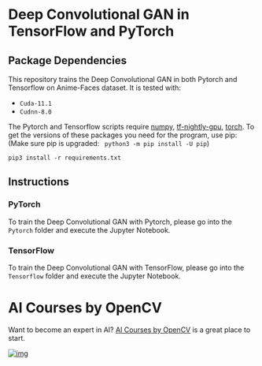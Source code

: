 # Deep Convolutional GAN in TensorFlow and PyTorch

## Package Dependencies

This repository trains the Deep Convolutional GAN in both Pytorch and Tensorflow on Anime-Faces dataset. It is tested with:

- `Cuda-11.1`
- `Cudnn-8.0`

The Pytorch and Tensorflow scripts require [numpy](https://numpy.org/), [tf-nightly-gpu](https://pypi.org/project/tf-nightly-gpu/), [torch](https://pypi.org/project/torch/). 
To get the versions of these packages you need for the program, use pip: (Make sure pip is upgraded: ` python3 -m pip install -U pip`)
```
pip3 install -r requirements.txt 
```

## Instructions

### PyTorch

To train the Deep Convolutional GAN with Pytorch, please go into the `Pytorch` folder and execute the Jupyter Notebook.

### TensorFlow

To train the Deep Convolutional GAN with TensorFlow, please go into the `Tensorflow` folder and execute the Jupyter Notebook.


# AI Courses by OpenCV

Want to become an expert in AI? [AI Courses by OpenCV](https://opencv.org/courses/) is a great place to start.

[![img](https://camo.githubusercontent.com/18c5719ef10afe9607af3e87e990068c942ae4cba8bd4d72d21950d6213ea97e/68747470733a2f2f7777772e6c6561726e6f70656e63762e636f6d2f77702d636f6e74656e742f75706c6f6164732f323032302f30342f41492d436f75727365732d42792d4f70656e43562d4769746875622e706e67)](https://opencv.org/courses/)